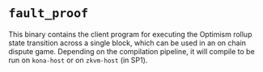 # `fault_proof`

This binary contains the client program for executing the Optimism rollup state transition across a single block, which can be used in an on chain dispute game. Depending on the compilation pipeline, it will compile to be run on `kona-host` or on `zkvm-host` (in SP1).